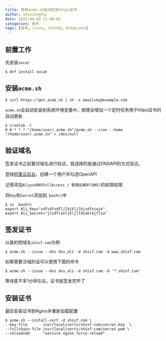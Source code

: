 ```yaml
---
title: 使用acme.sh自动签发https证书
author: shixiongfei
date: 2023-04-03 21:48:03
categories: 技术
tags: [技术, Linux, CentOS, AlmaLinux]
---
```


## 前置工作

先安装`socat`

```shell
$ dnf install socat
```

## 安装`acme.sh`

```shell
$ curl https://get.acme.sh | sh -s email=my@example.com
```

`acme.sh`会自动安装到系统环境变量中，顺便会增加一个定时任务用于https证书的自动更新

```shell
$ crontab -l
0 0 * * * "/home/user/.acme.sh"/acme.sh --cron --home "/home/user/.acme.sh" > /dev/null
```

## 验证域名

签发证书之前要对域名进行验证，我选择的是通过DNSAPI的方式验证。

登陆[阿里云后台](https://ram.console.aliyun.com/users)，创建一个用户并勾选OpenAPI

记得添加`AliyunDNSFullAccess / 管理云解析(DNS)`的权限权限

将`Key`和`Secret`添加到`.bashrc`中

```shell
$ vi .bashrc
export Ali_Key="sdfsdfsdfljlbjkljlkjsdfoiwje"
export Ali_Secret="jlsdflanljkljlfdsaklkjflsa"
```

## 签发证书

以我的短域名`shixf.com`为例

```shell
$ acme.sh --issue --dns dns_ali -d shixf.com -d www.shixf.com
```

如果需要泛域的话可以使用下面的命令

```shell
$ acme.sh --issue --dns dns_ali -d shixf.com -d '*.shixf.com'
```

等待差不多1分钟左右，证书就签发完毕了

## 安装证书

最后安装证书到Nginx并重新加载配置

```shell
$ acme.sh --install-cert -d shixf.com \
--key-file       /usr/local/certs/shixf-com/secret.key  \
--fullchain-file /usr/local/certs/shixf-com/secret.pem \
--reloadcmd      "service nginx force-reload"
```
